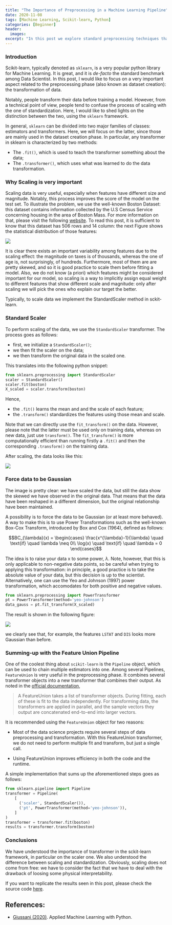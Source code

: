 ```yaml
---
title: "The Importance of Preprocessing in a Machine Learning Pipeline"
date: 2020-11-08
tags: [Machine Learning, Scikit-learn, Python]
categories: [Beginner]
header:
  images:
excerpt: "In this post we explore standard preprocessing techniques that should be used as first step in a Machine Learning Pipeline."
---
```


### Introduction
Scikit-learn, typically denoted as `sklearn`, is a very popular python library for Machine Learning. It is great, and it is *de-facto* the standard benchmark among Data Scientist. In this post, I would like to focus on a very important aspect related to the preprocessing phase (also known as dataset creation): the transformation of data.

Notably, people transform their data before training a model. However, from a technical point of view, people tend to confuse the process of scaling with the one of standardization. Here, I would like to shed lights on the distinction between the two, using the `sklearn` framework.


In general, `sklearn` can be divided into two major families of classes: estimators and transformers. Here, we will focus on the latter, since those are mainly used in the dataset creation phase. In particular, any transformer in sklearn is characterized by two methods:
* The `.fit()`, which is used to teach the transformer something about the data;
* The `.transformer()`, which uses what was learned to do the data transformation.



### Why Scaling is very important

Scaling data is very useful, especially when features have different size and magnitude. Notably, this process improves the score of the model on the test set.
To illustrate the problem, we use the well-known Boston Dataset: this dataset contains information collected by the U.S Census Service concerning housing in the area of Boston Mass. For more information on that, please visit the following [website](https://www.cs.toronto.edu/~delve/data/boston/bostonDetail.html). To read this post, it is sufficient to know that this dataset has 506 rows and 14 column: the next Figure shows the statistical distribution of those features:

<img src="/the-long-beard-blog/assets/images/2020-11-08-ML01/output_6_0.png">


It is clear there exists an important variability among features due to the scaling effect: the magnitude on taxes is of thousands, whereas the one of age is, not surprisingly, of hundreds. Furthermore, most of them are are pretty skewed, and so it is good practice to scale them before fitting a model. Also, we do not know (a priori) which features might be considered important for our model, so scaling is a way to implicitly assign equal weight to different features that show different scale and magnitude: only after scaling we will pick the ones who explain our target the better.

Typically, to scale data we implement the StandardScaler method in sckit-learn.


### Standard Scaler

To perform scaling of the data, we use the `StandardScaler` transformer. The process goes as follows:

* first, we initialize a `StandardScaler()`;
* we then fit the scaler on the data;
* we then transform the original data in the scaled one.

This translates into the following python snippet:

```python
from sklearn.preprocessing import StandardScaler
scaler = StandardScaler()
scaler.fit(boston)
X_scaled = scaler.transform(boston)
```

Hence,
* the `.fit()` learns the mean and and the scale of each feature;
* the `.transform()` standardizes the features using those mean and scale.

Note that we can directly use the `fit_transform()` on the data. However, please note that the latter must be used only on training data, whereas on new data, just use `transform()`. The `fit_transform()` is more computationally efficient than running firstly a `.fit()` and then the corresponding `.transform()` on the training data.

After scaling, the data looks like this:

<img src="/the-long-beard-blog/assets/images/2020-11-08-ML01/output_15_0.png">


### Force data to be Gaussian

The image is pretty clear: we have scaled the data, but still the data show the skewed we have observed in the original data. That means that the data have been reshaped in a different dimension, but the original relationship have been maintained.

A possibility is to force the data to be Gaussian (or at least more behaved). A way to make this is to use Power Transformations such as the well-known Box-Cox Transform, introduced by Box and Cox (1964), defined as follows:

$$BC_{\lambda}(x) = \begin{cases} \frac{x^{\lambda}-1}{\lambda} \quad \text{if} \quad \lambda \neq 0\\
\log(x) \quad \text{if} \quad \lambda = 0 \end{cases}$$

The idea is to raise your data x to some power, $\lambda$. Note, however, that this is only applicable to non-negative data points, so be careful when trying to applying this transformation: in principle, a good practice is to take the absolute value of your data, but this decision is up to the scientist. Alternatively, one can use the Yeo and Johnson (1997) power transformation, which accomodates for both positive and negative values.

```python
from sklearn.preprocessing import PowerTransformer
pt = PowerTransformer(method='yeo-johnson')
data_gauss = pt.fit_transform(X_scaled)

```

The result is shown in the following figure:

<img src="/the-long-beard-blog/assets/images/2020-11-08-ML01/output_19_0.png">

we clearly see that, for example, the features `LSTAT` and `DIS` looks more Gaussian than before.


### Summing-up with the Feature Union Pipeline
One of the coolest thing about `scikit-learn` is the `Pipeline` object,
which can be used to chain multiple estimators into one. Among several Pipelines, `FeatureUnion` is very useful in the preprocessing phase. It combines several transformer objects into a new transformer that combines their output.
As noted in the [official documentation](https://scikit-learn.org/0.18/modules/pipeline.html),

> A FeatureUnion takes a list of transformer objects. During fitting, each of these is fit to the data independently. For transforming data, the transformers are applied in parallel, and the sample vectors they output are concatenated end-to-end into larger vectors.

It is recommended using the `FeatureUnion` object for two reasons:

* Most of the data science projects require several steps of data preprocessing and transformation. With this FeatureUnion transformer, we do not need to perform multiple fit and transform, but just a single call.

* Using FeatureUnion improves efficiency in both the code and the runtime.

A simple implementation that sums up the aforementioned steps goes as follows:

```python
from sklearn.pipeline import Pipeline
transformer = Pipeline(
    [
      ('scaler', StandardScaler()),
      ('pt', PowerTransformer(method='yeo-johnson')),
    ]
)
transformer = transformer.fit(boston)
results = transformer.transform(boston)
```

### Conclusions

We have understood the importance of transformer in the sckit-learn framework, in particular on the scaler one. We also understood the difference between scaling and standardization. Obviously, scaling does not come from free: we have to consider the fact that we have to deal with the drawback of loosing some physical interpretability.

If you want to replicate the results seen in this post, please check the source code [here](https://github.com/andreagiussani/miscellaneous/blob/main/the-long-beard-blog/src/2020-11-08-ML01.ipynb).

## References:
* [Giussani (2020)](https://www.amazon.it/Applied-Machine-Learning-Python-Giussani/dp/8831322044/ref=sr_1_1?dchild=1&qid=1605043863&refinements=p_27%3AAndrea+Giussani&s=books&sr=1-1). Applied Machine Learning with Python.
